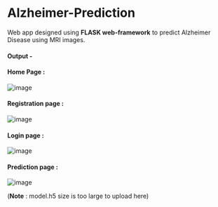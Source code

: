 # Alzheimer-Prediction

Web app designed using **FLASK web-framework** to predict Alzheimer Disease using MRI images.

#### Output -
#### Home Page :
![image](https://user-images.githubusercontent.com/85562020/158177417-ed5ec1b9-1d3a-4c6f-9cce-f51ce5c296fd.png)

#### Registration page :
![image](https://user-images.githubusercontent.com/85562020/158177534-185dbda8-0560-436b-b531-513f9aee4e37.png)

#### Login page :
![image](https://user-images.githubusercontent.com/85562020/158177557-162c1b84-01c5-45f3-828b-b110211ebb75.png)

#### Prediction page :
![image](https://user-images.githubusercontent.com/85562020/169704879-ba5fcf40-2811-4a82-a649-57066bd102ff.png)

(**Note** : model.h5 size is too large to upload here)
